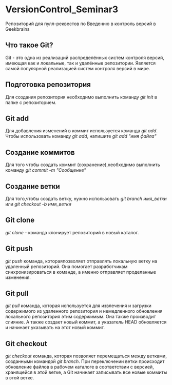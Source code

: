 # VersionControl_Seminar3
Репозиторий для пулл-реквестов по Введению в контроль версий в Geekbrains

## Что такое Git?

Git - это одна из реализаций распределённых систем контроля версий, имеющая как и локальные, так и удалённые репозитории. Является самой популярной реализацией систем контроля версий в мире. 

## Подготовка репозитория

Для создания репозитория необходимо выполнить команду *git init* в папке с репозиторием.

## Git add

Для добавления изменений в коммит используется команда *git add*. Чтобы использовать команду *git add*, напишите *git add "имя файла"*

## Создание коммитов 

Для того чтобы создать коммит (сохранение),необходимо выполнить команду *git commit -m "Сообщение"*

## Создание ветки

Для того,чтобы создать ветку, нужно использовать *git branch имя_ветки* или *git checkout -b имя_ветки*

## Git clone
_git clone_ - команда клонирует репозиторий в новый каталог.

## Git push
_git push_ команда, котораяпозволяет отправлять локальную ветку на удаленный репозиторий. Она помогает разработчикам синхронизироваться в команде, а именно отправляет проделанные изменения.

## Git pull
_git pull_  команда, которая используется для извлечения и загрузки содержимого из удаленного репозитория и немедленного обновления локального репозитория этим содержимым. Она также
производит слияние. А также создает новый коммит, а указатель HEAD обновляется и начинает указывать на этот новый коммит.

## Git checkout 
_git checkout_ команда, которая позволяет перемещаться между ветками, созданными командой _git branch_. При переключении ветки происходит обновление файлов в рабочем каталоге в соответствии с версией, хранящейся в этой ветке, а Git начинает записывать все новые коммиты в этой ветке.

